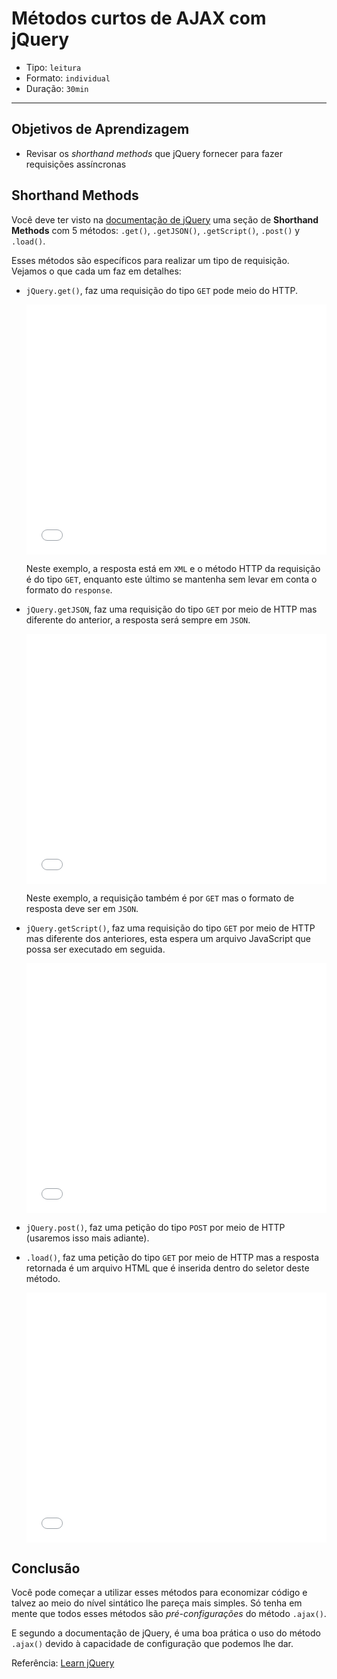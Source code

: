 # Métodos curtos de AJAX com jQuery

- Tipo: `leitura`
- Formato: `individual`
- Duração: `30min`

***

## Objetivos de Aprendizagem

- Revisar os _shorthand methods_ que jQuery fornecer para fazer requisições assíncronas

## Shorthand Methods

Você deve ter visto na [documentação de jQuery](http://api.jquery.com/category/ajax/shorthand-methods/) uma seção de **Shorthand Methods** com 5 métodos: `.get()`, `.getJSON()`, `.getScript()`, `.post()` y `.load()`.

Esses métodos são específicos para realizar um tipo de requisição. Vejamos o que cada um faz em detalhes:

- `jQuery.get()`, faz uma requisição do tipo `GET` pode meio do HTTP.

  <iframe height='400' scrolling='no' title='$.get - jQuery' src='//codepen.io/ivandevp/embed/oEZzqy/?height=265&theme-id=0&default-tab=js,result&embed-version=2' frameborder='no' allowtransparency='true' allowfullscreen='true' style='width: 100%;'>See the Pen <a href='https://codepen.io/ivandevp/pen/oEZzqy/'>$.get - jQuery</a> by Ivan (<a href='https://codepen.io/ivandevp'>@ivandevp</a>) on <a href='https://codepen.io'>CodePen</a>.
  </iframe>

  Neste exemplo, a resposta está em `XML` e o método HTTP da requisição é do tipo `GET`, enquanto este último se mantenha sem levar em conta o formato do `response`.

- `jQuery.getJSON`, faz uma requisição do tipo `GET` por meio de HTTP mas diferente do anterior, a resposta será sempre em `JSON`.

  <iframe height='400' scrolling='no' title='jQuery.getJSON() Example' src='//codepen.io/adrianparr/embed/buFho/?height=265&theme-id=0&default-tab=js,result&embed-version=2' frameborder='no' allowtransparency='true' allowfullscreen='true' style='width: 100%;'>See the Pen <a href='https://codepen.io/adrianparr/pen/buFho/'>jQuery.getJSON() Example</a> by Adrian Parr (<a href='https://codepen.io/adrianparr'>@adrianparr</a>) on <a href='https://codepen.io'>CodePen</a>.
  </iframe>

  Neste exemplo, a requisição também é por `GET` mas o formato de resposta deve ser em `JSON`.

- `jQuery.getScript()`, faz uma requisição do tipo `GET` por meio de HTTP mas diferente dos anteriores, esta espera um arquivo JavaScript que possa ser executado em seguida.

  <iframe height='400' scrolling='no' title='$.getScript Example' src='//codepen.io/ivandevp/embed/jZBVMm/?height=265&theme-id=0&default-tab=js,result&embed-version=2' frameborder='no' allowtransparency='true' allowfullscreen='true' style='width: 100%;'>See the Pen <a href='https://codepen.io/ivandevp/pen/jZBVMm/'>$.getScript Example</a> by Ivan (<a href='https://codepen.io/ivandevp'>@ivandevp</a>) on <a href='https://codepen.io'>CodePen</a>.
  </iframe>

- `jQuery.post()`, faz uma petição do tipo `POST` por meio de HTTP (usaremos isso mais adiante).

- `.load()`, faz uma petição do tipo `GET` por meio de HTTP mas a resposta retornada é um arquivo HTML que é inserida dentro do seletor deste método.

  <iframe height='400' scrolling='no' title='jQuery Ajax example with load()' src='//codepen.io/SitePoint/embed/CwesD/?height=265&theme-id=0&default-tab=js,result&embed-version=2' frameborder='no' allowtransparency='true' allowfullscreen='true' style='width: 100%;'>See the Pen <a href='https://codepen.io/SitePoint/pen/CwesD/'>jQuery Ajax example with load()</a> by SitePoint (<a href='https://codepen.io/SitePoint'>@SitePoint</a>) on <a href='https://codepen.io'>CodePen</a>.
  </iframe>

## Conclusão

Você pode começar a utilizar esses métodos para economizar código e talvez ao meio do nível sintático lhe pareça mais simples. Só tenha em mente que todos esses métodos são _pré-configurações_ do método `.ajax()`.

E segundo a documentação de jQuery, é uma boa prática o uso do método `.ajax()` devido à capacidade de configuração que podemos lhe dar.

Referência: [Learn jQuery](https://learn.jquery.com/ajax/jquery-ajax-methods/)
